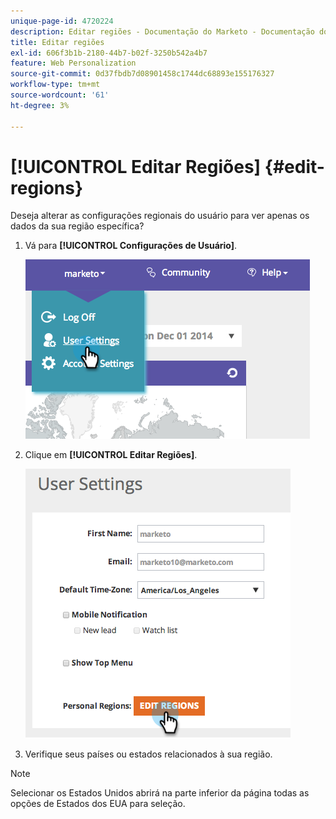 ```yaml
---
unique-page-id: 4720224
description: Editar regiões - Documentação do Marketo - Documentação do produto
title: Editar regiões
exl-id: 606f3b1b-2180-44b7-b02f-3250b542a4b7
feature: Web Personalization
source-git-commit: 0d37fbdb7d08901458c1744dc68893e155176327
workflow-type: tm+mt
source-wordcount: '61'
ht-degree: 3%

---
```


# [!UICONTROL Editar Regiões] {#edit-regions}

Deseja alterar as configurações regionais do usuário para ver apenas os dados da sua região específica?

1. Vá para **[!UICONTROL Configurações de Usuário]**.

   ![](assets/image2014-12-1-23-3a8-3a40.png)

1. Clique em **[!UICONTROL Editar Regiões]**.

   ![](assets/image2014-12-3-18-3a55-3a25.png)

1. Verifique seus países ou estados relacionados à sua região.

>[!NOTE]
>
>Selecionar os Estados Unidos abrirá na parte inferior da página todas as opções de Estados dos EUA para seleção.
